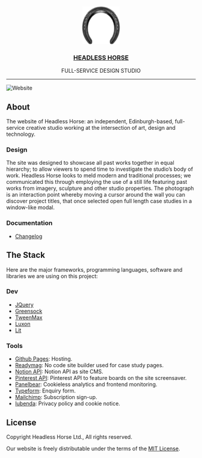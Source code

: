 <div align="center">
  <br>
  <a href="https://headless.horse"><img src="./assets/media/images/hh-logo.png" alt="Headless Horse" width="100" height="100"/></a>
  <br>
  <h3><a href="https://headless.horse">HEADLESS HORSE</a></h1>
  <p>FULL-SERVICE DESIGN STUDIO</p>
</div>

* * *

![Website](https://img.shields.io/website?down_color=lightgrey&down_message=down&label=headless.horse&style=flat-square&up_color=green&up_message=up&url=https%3A%2F%2Fheadless.horse)

## About

The website of Headless Horse: an independent, Edinburgh-based, full-service creative studio working at the intersection of art, design and technology.

### Design

The site was designed to showcase all past works together in equal hierarchy; to allow viewers to spend time to investigate the studio’s body of work. Headless Horse looks to meld modern and traditional processes; we communicated this through employing the use of a still life featuring past works from imagery, sculpture and other studio properties. The photograph is an interaction point whereby moving a cursor around the wall you can discover project titles, that once selected open full length case studies in a window-like modal.

### Documentation

- [Changelog](CHANGELOG.md)

## The Stack

Here are the major frameworks, programming languages, software and libraries we are using on this project:

### Dev

-   [JQuery](https://jquery.com)
-   [Greensock](https://greensock.com)
-   [TweenMax](https://greensock.com/tweenmax)
-   [Luxon](https://github.com/moment/luxon)
-   [Lit](https://lit.dev)

### Tools

-   [Github Pages](https://docs.github.com/en/pages): Hosting.
-   [Readymag](https://readymag.com): No code site builder used for case study pages.
-   [Notion API](https://developers.notion.com): Notion API as site CMS.
-   [Pinterest API](https://developers.pinterest.com/docs/api): Pinterest API to feature boards on the site screensaver.
-   [Panelbear](https://panelbear.com): Cookieless analytics and frontend monitoring.
-   [Typeform](https://typeform.com): Enquiry form.
-   [Mailchimp](https://mailchimp.com): Subscription sign-up.
-   [Iubenda](https://iubenda.com): Privacy policy and cookie notice.

## License

Copyright Headless Horse Ltd., All rights reserved.

Our website is freely distributable under the terms of the [MIT License](https://choosealicense.com/licenses/mit).
